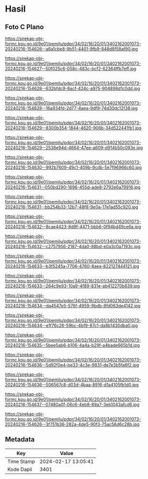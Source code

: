 # Hasil

## Foto C Plano

https://sirekap-obj-formc.kpu.go.id/9e01/pemilu/pdpr/34/02/16/20/01/3402162001073-20240216-154626--a6a1cbe8-9b51-4401-9fb9-848d8f58af90.jpg

https://sirekap-obj-formc.kpu.go.id/9e01/pemilu/pdpr/34/02/16/20/01/3402162001073-20240216-154627--50f025c6-058c-483c-bcf2-62364ffb7eff.jpg

https://sirekap-obj-formc.kpu.go.id/9e01/pemilu/pdpr/34/02/16/20/01/3402162001073-20240216-154628--632bfdc9-8acf-424c-a975-904898d1c0dd.jpg

https://sirekap-obj-formc.kpu.go.id/9e01/pemilu/pdpr/34/02/16/20/01/3402162001073-20240216-154628--16a934fd-2d77-4aea-9df9-74d30dc12f38.jpg

https://sirekap-obj-formc.kpu.go.id/9e01/pemilu/pdpr/34/02/16/20/01/3402162001073-20240216-154629--8300b354-1844-4620-906b-34d522441fb1.jpg

https://sirekap-obj-formc.kpu.go.id/9e01/pemilu/pdpr/34/02/16/20/01/3402162001073-20240216-154629--2538e94d-4664-47ee-a609-d914b50c093e.jpg

https://sirekap-obj-formc.kpu.go.id/9e01/pemilu/pdpr/34/02/16/20/01/3402162001073-20240216-154630--992b7609-49c1-409b-9cdb-5e7f96966c60.jpg

https://sirekap-obj-formc.kpu.go.id/9e01/pemilu/pdpr/34/02/16/20/01/3402162001073-20240216-154631--050bd290-1696-455d-ade8-2792e6a79916.jpg

https://sirekap-obj-formc.kpu.go.id/9e01/pemilu/pdpr/34/02/16/20/01/3402162001073-20240216-154631--bb254b33-12b7-48f8-9e0a-17e1ad55c920.jpg

https://sirekap-obj-formc.kpu.go.id/9e01/pemilu/pdpr/34/02/16/20/01/3402162001073-20240216-154632--8cae4423-8d9f-4471-bbb6-0f94bd49ce6a.jpg

https://sirekap-obj-formc.kpu.go.id/9e01/pemilu/pdpr/34/02/16/20/01/3402162001073-20240216-154632--c2757956-2187-4da0-88bd-e0a3c0a7193c.jpg

https://sirekap-obj-formc.kpu.go.id/9e01/pemilu/pdpr/34/02/16/20/01/3402162001073-20240216-154633--b3f5245a-7706-4760-8aea-822127444121.jpg

https://sirekap-obj-formc.kpu.go.id/9e01/pemilu/pdpr/34/02/16/20/01/3402162001073-20240216-154633--264c9e93-10a9-4f89-831e-ab412270b639.jpg

https://sirekap-obj-formc.kpu.go.id/9e01/pemilu/pdpr/34/02/16/20/01/3402162001073-20240216-154634--da4547e5-576f-4959-9bdb-8fd063de4142.jpg

https://sirekap-obj-formc.kpu.go.id/9e01/pemilu/pdpr/34/02/16/20/01/3402162001073-20240216-154634--e1f76c26-59bc-4bf9-87c1-da8b1430dba0.jpg

https://sirekap-obj-formc.kpu.go.id/9e01/pemilu/pdpr/34/02/16/20/01/3402162001073-20240216-154635--5bee5ab6-b106-4a4a-b29f-a4bade665b1d.jpg

https://sirekap-obj-formc.kpu.go.id/9e01/pemilu/pdpr/34/02/16/20/01/3402162001073-20240216-154636--5d92f0e4-be33-4c3e-9831-de7e3b5fa6f2.jpg

https://sirekap-obj-formc.kpu.go.id/9e01/pemilu/pdpr/34/02/16/20/01/3402162001073-20240216-154636--506567c8-d03d-4baa-8916-d1a4105fb1d0.jpg

https://sirekap-obj-formc.kpu.go.id/9e01/pemilu/pdpr/34/02/16/20/01/3402162001073-20240216-154637--07480a0f-06c6-4eb8-89a7-3eb1043afcd6.jpg

https://sirekap-obj-formc.kpu.go.id/9e01/pemilu/pdpr/34/02/16/20/01/3402162001073-20240216-154626--3f751b36-282a-4de5-90f3-75ac56d6c28b.jpg


## Metadata

| Key        | Value               |
| ---------- | ------------------- |
| Time Stamp | 2024-02-17 13:05:41 |
| Kode Dapil | 3401                |



